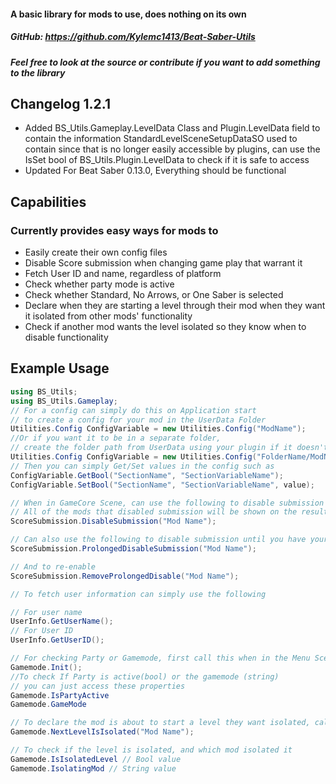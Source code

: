#### A basic library for mods to use, does nothing on its own
##### GitHub: https://github.com/Kylemc1413/Beat-Saber-Utils
##### Feel free to look at the source or contribute if you want to add something to the library
## Changelog 1.2.1
- Added BS_Utils.Gameplay.LevelData Class and Plugin.LevelData field to contain the information StandardLevelSceneSetupDataSO used to contain
   since that is no longer easily accessible by plugins, can use the IsSet bool of BS_Utils.Plugin.LevelData to check if it is safe to access
- Updated For Beat Saber 0.13.0, Everything should be functional

## Capabilities
### Currently provides easy ways for mods to
- Easily create their own config files
- Disable Score submission when changing game play that warrant it
- Fetch User ID and name, regardless of platform
- Check whether party mode is active
- Check whether Standard, No Arrows, or One Saber is selected
- Declare when they are starting a level through their mod when they want it isolated from other mods' functionality
- Check if another mod wants the level isolated so they know when to disable functionality
## Example Usage
```cs
using BS_Utils;
using BS_Utils.Gameplay;
// For a config can simply do this on Application start
// to create a config for your mod in the UserData Folder
Utilities.Config ConfigVariable = new Utilities.Config("ModName");
//Or if you want it to be in a separate folder,
// create the folder path from UserData using your plugin if it doesn't exist, and then
Utilities.Config ConfigVariable = new Utilities.Config("FolderName/ModName");
// Then you can simply Get/Set values in the config such as
ConfigVariable.GetBool("SectionName", "SectionVariableName");
ConfigVariable.SetBool("SectionName", "SectionVariableName", value);

// When in GameCore Scene, can use the following to disable submission for the song
// All of the mods that disabled submission will be shown on the results screen
ScoreSubmission.DisableSubmission("Mod Name");

// Can also use the following to disable submission until you have your mod re-enable it
ScoreSubmission.ProlongedDisableSubmission("Mod Name");

// And to re-enable
ScoreSubmission.RemoveProlongedDisable("Mod Name");

// To fetch user information can simply use the following

// For user name
UserInfo.GetUserName();
// For User ID
UserInfo.GetUserID();

// For checking Party or Gamemode, first call this when in the Menu Scene
Gamemode.Init();
//To check If Party is active(bool) or the gamemode (string)
// you can just access these properties
Gamemode.IsPartyActive
Gamemode.GameMode

// To declare the mod is about to start a level they want isolated, call this in menu before starting the level
Gamemode.NextLevelIsIsolated("Mod Name");

// To check if the level is isolated, and which mod isolated it
Gamemode.IsIsolatedLevel // Bool value
Gamemode.IsolatingMod // String value
```
